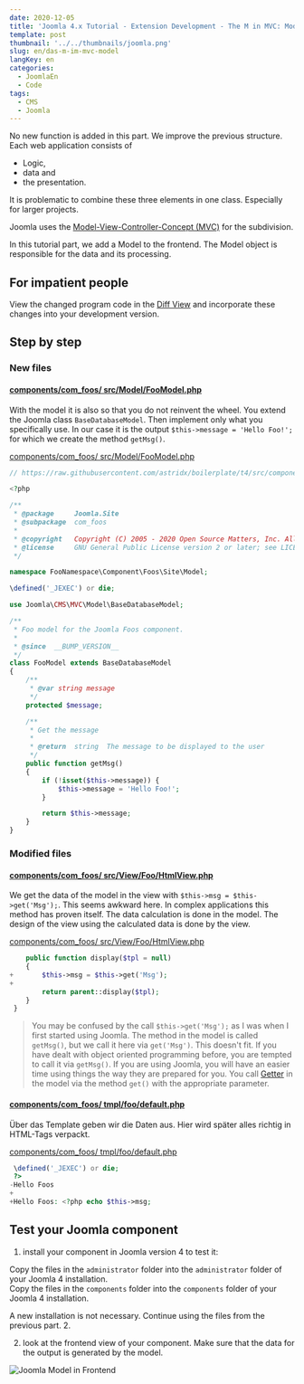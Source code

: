 ```yaml
---
date: 2020-12-05
title: 'Joomla 4.x Tutorial - Extension Development - The M in MVC: Model'
template: post
thumbnail: '../../thumbnails/joomla.png'
slug: en/das-m-im-mvc-model
langKey: en
categories:
  - JoomlaEn
  - Code
tags:
  - CMS
  - Joomla
---
```


No new function is added in this part. We improve the previous structure. Each web application consists of

- Logic,
- data and
- the presentation.

It is problematic to combine these three elements in one class. Especially for larger projects.

Joomla uses the [Model-View-Controller-Concept (MVC)](https://en.wikipedia.org/wiki/Model_View_Controller) for the subdivision.

In this tutorial part, we add a Model to the frontend. The Model object is responsible for the data and its processing.

## For impatient people

View the changed program code in the [Diff View](https://github.com/astridx/boilerplate/compare/t3...t4) and incorporate these changes into your development version.

## Step by step

### New files

#### [components/com_foos/ src/Model/FooModel.php](https://github.com/astridx/boilerplate/compare/t3...t4#diff-599caddf64a6ed0c335bc9c9f828f029)

With the model it is also so that you do not reinvent the wheel. You extend the Joomla class `BaseDatabaseModel`. Then implement only what you specifically use. In our case it is the output `$this->message = 'Hello Foo!';` for which we create the method `getMsg()`.

[components/com_foos/ src/Model/FooModel.php](https://github.com/astridx/boilerplate/blob/4951c642c75d353de06bcc78de3efb7e20b0f93d/src/components/com_foos/src/Model/FooModel.php)

```php {numberLines: -2}
// https://raw.githubusercontent.com/astridx/boilerplate/t4/src/components/com_foos/src/Model/FooModel.php

<?php

/**
 * @package     Joomla.Site
 * @subpackage  com_foos
 *
 * @copyright   Copyright (C) 2005 - 2020 Open Source Matters, Inc. All rights reserved.
 * @license     GNU General Public License version 2 or later; see LICENSE.txt
 */

namespace FooNamespace\Component\Foos\Site\Model;

\defined('_JEXEC') or die;

use Joomla\CMS\MVC\Model\BaseDatabaseModel;

/**
 * Foo model for the Joomla Foos component.
 *
 * @since  __BUMP_VERSION__
 */
class FooModel extends BaseDatabaseModel
{
	/**
	 * @var string message
	 */
	protected $message;

	/**
	 * Get the message
	 *
	 * @return  string  The message to be displayed to the user
	 */
	public function getMsg()
	{
		if (!isset($this->message)) {
			$this->message = 'Hello Foo!';
		}

		return $this->message;
	}
}

```

### Modified files

#### [components/com_foos/ src/View/Foo/HtmlView.php](https://github.com/astridx/boilerplate/compare/t3...t4#diff-c77adeff4ff9e321c996e0e12c54b656)

We get the data of the model in the view with `$this->msg = $this->get('Msg');`. This seems awkward here. In complex applications this method has proven itself. The data calculation is done in the model. The design of the view using the calculated data is done by the view.

[components/com_foos/ src/View/Foo/HtmlView.php](https://github.com/astridx/boilerplate/blob/4951c642c75d353de06bcc78de3efb7e20b0f93d/src/components/com_foos/src/View/Foo/HtmlView.php)

```php {diff}
 	public function display($tpl = null)
 	{
+		$this->msg = $this->get('Msg');
+
 		return parent::display($tpl);
 	}
 }

```

> You may be confused by the call `$this->get('Msg');` as I was when I first started using Joomla. The method in the model is called `getMsg()`, but we call it here via `get('Msg')`. This doesn't fit. If you have dealt with object oriented programming before, you are tempted to call it via `getMsg()`. If you are using Joomla, you will have an easier time using things the way they are prepared for you. You call [Getter](https://en.wikipedia.org/wiki/Mutator_method) in the model via the method `get()` with the appropriate parameter.

#### [components/com_foos/ tmpl/foo/default.php](https://github.com/astridx/boilerplate/compare/t3...t4#diff-a33732ebd6992540b8adca5615b51a1f)

Über das Template geben wir die Daten aus. Hier wird später alles richtig in HTML-Tags verpackt.

[components/com_foos/ tmpl/foo/default.php](https://github.com/astridx/boilerplate/blob/4951c642c75d353de06bcc78de3efb7e20b0f93d/src/components/com_foos/tmpl/foo/default.php)

```php {diff}
 \defined('_JEXEC') or die;
 ?>
-Hello Foos
+
+Hello Foos: <?php echo $this->msg;

```

## Test your Joomla component

1. install your component in Joomla version 4 to test it:

Copy the files in the `administrator` folder into the `administrator` folder of your Joomla 4 installation.  
Copy the files in the `components` folder into the `components` folder of your Joomla 4 installation.

A new installation is not necessary. Continue using the files from the previous part. 2.

2. look at the frontend view of your component. Make sure that the data for the output is generated by the model.

![Joomla Model in Frontend](/images/j4x5x1.png)
